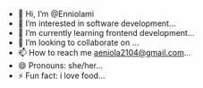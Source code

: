 - 👋 Hi, I’m @Enniolami
- 👀 I’m interested in software development...
- 🌱 I’m currently learning frontend development...
- 💞️ I’m looking to collaborate on ...
- 📫 How to reach me aeniola2104@gmail.com...
- 😄 Pronouns: she/her...
- ⚡ Fun fact: i love food...

<!---
Enniolami/Enniolami is a ✨ special ✨ repository because its `README.md` (this file) appears on your GitHub profile.
You can click the Preview link to take a look at your changes.
--->
